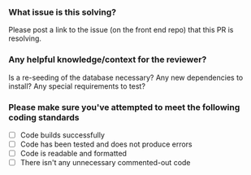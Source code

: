 ### What issue is this solving?
Please post a link to the issue (on the front end repo) that this PR is resolving.

### Any helpful knowledge/context for the reviewer?
Is a re-seeding of the database necessary?
Any new dependencies to install?
Any special requirements to test?

### Please make sure you've attempted to meet the following coding standards
- [ ] Code builds successfully
- [ ] Code has been tested and does not produce errors
- [ ] Code is readable and formatted
- [ ] There isn't any unnecessary commented-out code
